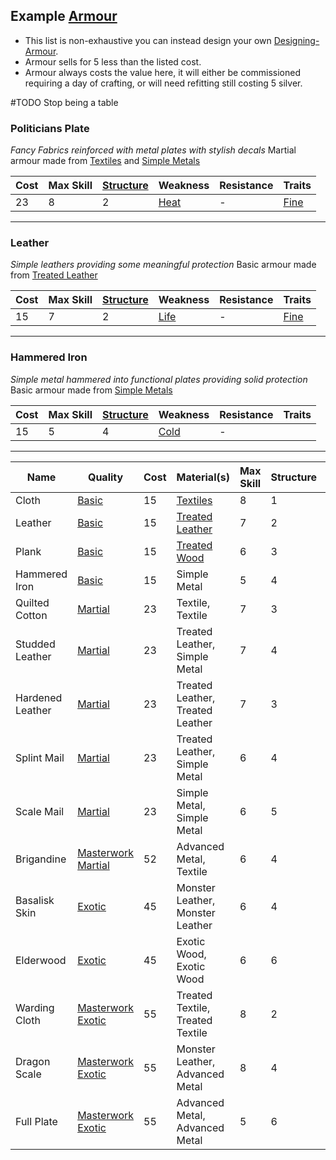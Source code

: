 ## Example [Armour](Armour)
* This list is non-exhaustive you can instead design your own [Designing-Armour](Designing-Armour).
* Armour sells for 5 less than the listed cost.
* Armour always costs the value here, it will either be commissioned requiring a day of crafting, or will need refitting still costing 5 silver.

#TODO Stop being a table

### Politicians Plate
*Fancy Fabrics reinforced with metal plates with stylish decals*
Martial armour made from [Textiles](Example-Materials#Textiles) and [Simple Metals](Example-Materials#Simple%20Metals)

| Cost | Max Skill | [Structure](Armour#Structure) | Weakness            | Resistance | Traits                     |
| ---- | --------- | ----------------------------- | ------------------- | ---------- | -------------------------- |
| 23   | 8         | 2                             | [Heat](Combat#Heat) | -          | [Fine](Armour-Traits#Fine) |


---

### Leather
*Simple leathers providing some meaningful protection*
Basic armour made from [Treated Leather](Example-Materials#Treated%20Leather)

| Cost | Max Skill | [Structure](Armour#Structure) | Weakness            | Resistance | Traits                     |
| ---- | --------- | ----------------------------- | ------------------- | ---------- | -------------------------- |
| 15   | 7         | 2                             | [Life](Combat#Life) | -          | [Fine](Armour-Traits#Fine) |

---

### Hammered Iron
*Simple metal hammered into functional plates providing solid protection*
Basic armour made from [Simple Metals](Example-Materials#Simple%20Metals)

| Cost | Max Skill | [Structure](Armour#Structure) | Weakness            | Resistance | Traits |
| ---- | --------- | ----------------------------- | ------------------- | ---------- | ------ |
| 15   | 5         | 4                             | [Cold](Combat#Cold) | -          |        |

---


| Name             | Quality                                                   | Cost | Material(s)                                            | Max Skill | Structure | Weakness                                         | Resistance                                             | Trait(s)                                                                                       |
| ---------------- | --------------------------------------------------------- | ---- | ------------------------------------------------------ | --------- | --------- | ------------------------------------------------ | ------------------------------------------------------ | ---------------------------------------------------------------------------------------------- |
| Cloth            | [Basic](Armour#Quality)                                   | 15   | [Textiles](Example-Materials#Textiles)                 | 8         | 1         | [Heat](Combat#Heat)                              | -                                                      | -                                                                                              |
| Leather          | [Basic](Armour#Quality)                                   | 15   | [Treated Leather](Example-Materials#Treated%20Leather) | 7         | 2         | [Life](Combat#Life)                              | -                                                      | -                                                                                              |
| Plank            | [Basic](Armour#Quality)                                   | 15   | [Treated Wood](Example-Materials#Treated%20Wood)       | 6         | 3         | [Heat](Combat#Heat)                              | -                                                      | -                                                                                              |
| Hammered Iron    | [Basic](Armour#Quality)                                   | 15   | Simple Metal                                           | 5         | 4         | [Cold](Combat#Cold)                              | -                                                      | -                                                                                              |
| Quilted Cotton   | [Martial](Armour#Quality)                                 | 23   | Textile, Textile                                       | 7         | 3         | [Heat](Combat#Heat)                              | [Impact](Combat#Impact)                                | [Padded](Armour-Traits#Padded)                                                                 |
| Studded Leather  | [Martial](Armour#Quality)                                 | 23   | Treated Leather, Simple Metal                          | 7         | 4         | [Life](Combat#Life)                              | -                                                      | [Reinforced](Armour-Traits#Reinforced)                                                         |
| Hardened Leather | [Martial](Armour#Quality)                                 | 23   | Treated Leather, Treated Leather                       | 7         | 3         | [Life](Combat#Life)                              | [Rending](Combat#Rending)                              | [Hardened](Armour-Traits#Hardened)                                                             |
| Splint Mail      | [Martial](Armour#Quality)                                 | 23   | Treated Leather, Simple Metal                          | 6         | 4         | [Life](Combat#Life)                              |                                                        | [Fortified](Armour-Traits#Fortified)                                                           |
| Scale Mail       | [Martial](Armour#Quality)                                 | 23   | Simple Metal, Simple Metal                             | 6         | 5         | [Cold](Combat#Cold), [Piercing](Combat#Piercing) | [Rending](Combat#Rending)                              | [Mail](Armour-Traits#Mail)                                                                     |
| Brigandine       | [Masterwork](Armour#Masterwork) [Martial](Armour#Quality) | 52   | Advanced Metal, Textile                                | 6         | 4         | [Cold](Combat#Cold)                              | [Impact](Combat#Impact)                                | [Lightweight Materials](Armour-Traits#Lightweight%20Materials), [Padded](Armour-Traits#Padded) |
| Basalisk Skin    | [Exotic](Armour#Quality)                                  | 45   | Monster Leather, Monster Leather                       | 6         | 4         | -                                                | [Rending](Combat#Rending)                              | [Natural Resilience](Armour-Traits#Natural%20Resilience)                                       |
| Elderwood        | [Exotic](Armour#Quality)                                  | 45   | Exotic Wood, Exotic Wood                               | 6         | 6         | [Heat](Combat#Heat)                              | -                                                      | [Ironbark](Armour-Traits#Ironbark)                                                             |
| Warding Cloth    | [Masterwork](Armour#Masterwork) [Exotic](Armour#Quality)  | 55   | Treated Textile, Treated Textile                       | 8         | 2         | [Heat](Combat#Heat)                              | [Magic](magic)                                         | [Fine](Armour-Traits#Fine), [Warded](Armour-Traits#Warded)                                     |
| Dragon Scale     | [Masterwork](Armour#Masterwork) [Exotic](Armour#Quality)  | 55   | Monster Leather, Advanced Metal                        | 8         | 4         | [Life](Combat#Life)                              | [Heat](Combat#Heat)                                    | [Mail](Armour-Traits#Mail), [Natural Resilience](Armour-Traits#Natural%20Resilience)           |
| Full Plate       | [Masterwork](Armour#Masterwork) [Exotic](Armour#Quality)  | 55   | Advanced Metal, Advanced Metal                         | 5         | 6         | -                                                | [Rending](Combat#Rending), [Piercing](Combat#Piercing) | [Insulated](Armour-Traits#Insulated), [Tempered](Armour-Traits#Tempered)                       |

